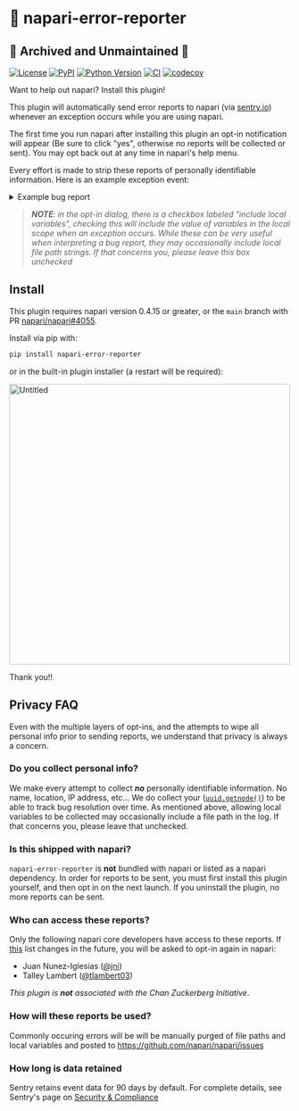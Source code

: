 # 🐛 napari-error-reporter

## 🧊 **Archived and Unmaintained** 🧊

[![License](https://img.shields.io/pypi/l/napari-error-reporter.svg?color=green)](https://github.com/tlambert03/napari-error-reporter/raw/main/LICENSE)
[![PyPI](https://img.shields.io/pypi/v/napari-error-reporter.svg?color=green)](https://pypi.org/project/napari-error-reporter)
[![Python Version](https://img.shields.io/pypi/pyversions/napari-error-reporter.svg?color=green)](https://python.org)
[![CI](https://github.com/tlambert03/napari-error-reporter/actions/workflows/ci.yml/badge.svg)](https://github.com/tlambert03/napari-error-reporter/actions/workflows/ci.yml)
[![codecov](https://codecov.io/gh/tlambert03/napari-error-reporter/branch/main/graph/badge.svg)](https://codecov.io/gh/tlambert03/napari-error-reporter)

Want to help out napari?  Install this plugin!

This plugin will automatically send error reports to napari (via
[sentry.io](https://sentry.io)) whenever an exception occurs while you are using
napari.

The first time you run napari after installing this plugin an opt-in
notification will appear (Be sure to click "yes", otherwise no reports will be
collected or sent).  You may opt back out at any time in napari's help menu.

Every effort is made to strip these reports of personally identifiable
information.  Here is an example exception event:

<details>

<summary>Example bug report</summary>

```python
{
    'breadcrumbs': {
        'values': [
            {
                'category': 'subprocess',
                'data': {},
                'message': 'sw_vers -productVersion',
                'timestamp': '2022-02-02T01:30:00.216738Z',
                'type': 'subprocess'
            }
        ]
    },
    'contexts': {
        'runtime': {
            'build': '3.9.9 | packaged by conda-forge | (main, Dec 20 2021, 02:41:37) \n[Clang 11.1.0 ]',
            'name': 'CPython',
            'version': '3.9.9'
        }
    },
    'environment': 'macOS-10.15.7-x86_64-i386-64bit',
    'event_id': '02dd8ddd3a4b4743af3d7d7a09949df4',
    'exception': {
        'values': [
            {
                'mechanism': None,
                'module': None,
                'stacktrace': {
                    'frames': [
                        {
                            'context_line': '                x = 1 / 0',
                            'filename': 'napari_error_reporter/_util.py',
                            'function': 'get_sample_event',
                            'in_app': True,
                            'lineno': 130,
                            'module': 'napari_error_reporter._util',
                            'post_context': [
                                '            except Exception:',
                                '                with sentry_sdk.push_scope() as scope:',
                                '                    for k, v in _get_tags().items():',
                                '                        scope.set_tag(k, v)',
                                '                    del v, k, scope'
                            ],
                            'pre_context': [
                                "            # remove locals that wouldn't really be there",
                                '            del settings, _trans, kwargs, client, EVENT',
                                '            try:',
                                '                some_variable = 1',
                                '                another_variable = "my_string"'
                            ]
                        }
                    ]
                },
                'type': 'ZeroDivisionError',
                'value': 'division by zero'
            }
        ]
    },
    'extra': {'sys.argv': ['napari']},
    'level': 'error',
    'modules': {
        'aicsimageio': '4.5.2',
        'aicspylibczi': '3.0.4',
        'aiohttp': '3.8.1',
        'aiosignal': '1.2.0',
        'alabaster': '0.7.12',
        'anyio': '3.5.0',
        'appdirs': '1.4.4',
        'appnope': '0.1.2',
        'argon2-cffi': '21.3.0',
        'argon2-cffi-bindings': '21.2.0',
        'arrow': '1.2.1',
        'asciitree': '0.3.3',
        'asttokens': '2.0.5',
        'async-timeout': '4.0.2',
        'atomium': '1.0.11',
        'attrs': '21.4.0',
        'autopep8': '1.6.0',
        'babel': '2.9.1',
        'backcall': '0.2.0',
        'bcrypt': '3.2.0',
        'beautifulsoup4': '4.10.0',
        'binaryornot': '0.4.4',
        'black': '20.8b1',
        'bleach': '4.1.0',
        'bracex': '2.2.1',
        'build': '0.7.0',
        'cachey': '0.2.1',
        'cellpose': '0.6.5',
        'certifi': '2021.10.8',
        'cffi': '1.15.0',
        'cfgv': '3.3.1',
        'chardet': '4.0.0',
        'charset-normalizer': '2.0.10',
        'check-manifest': '0.47',
        'click': '7.1.2',
        'click-option-group': '0.5.3',
        'cloudpickle': '2.0.0',
        'colorama': '0.4.4',
        'commonmark': '0.9.1',
        'cookiecutter': '1.7.3',
        'coverage': '6.2',
        'cryptography': '36.0.1',
        'cycler': '0.11.0',
        'dask': '2022.1.0',
        'debugpy': '1.5.1',
        'decorator': '5.1.1',
        'defusedxml': '0.7.1',
        'distlib': '0.3.4',
        'dnspython': '2.2.0',
        'docstring-parser': '0.13',
        'docutils': '0.16',
        'elementpath': '2.4.0',
        'email-validator': '1.1.3',
        'entrypoints': '0.3',
        'executing': '0.8.2',
        'fancycompleter': '0.9.1',
        'fasteners': '0.17.2',
        'fastremap': '1.12.2',
        'filelock': '3.4.2',
        'flake8': '3.8.4',
        'fonttools': '4.28.5',
        'freetype-py': '2.2.0',
        'frozenlist': '1.3.0',
        'fsspec': '2022.1.0',
        'furo': '2022.1.2',
        'gitdb': '4.0.9',
        'gitpython': '3.1.26',
        'greenlet': '1.1.2',
        'heapdict': '1.0.1',
        'hsluv': '5.0.2',
        'hypothesis': '6.35.1',
        'identify': '2.4.4',
        'idna': '3.3',
        'imagecodecs': '2021.11.20',
        'imageio': '2.10.5',
        'imageio-ffmpeg': '0.4.5',
        'imagesize': '1.3.0',
        'importlib-metadata': '4.10.1',
        'iniconfig': '1.1.1',
        'install': '1.3.5',
        'intervaltree': '3.1.0',
        'ipykernel': '6.7.0',
        'ipython': '8.0.0',
        'ipython-genutils': '0.2.0',
        'ipywidgets': '7.6.5',
        'jedi': '0.18.1',
        'jinja2': '3.0.3',
        'jinja2-time': '0.2.0',
        'jsonschema': '3.2.0',
        'jupyter': '1.0.0',
        'jupyter-book': '0.12.1',
        'jupyter-cache': '0.4.3',
        'jupyter-client': '7.1.1',
        'jupyter-console': '6.4.0',
        'jupyter-core': '4.9.1',
        'jupyter-server': '1.13.3',
        'jupyter-server-mathjax': '0.2.3',
        'jupyter-sphinx': '0.3.2',
        'jupyterlab-pygments': '0.1.2',
        'jupyterlab-widgets': '1.0.2',
        'jupytext': '1.11.5',
        'kiwisolver': '1.3.2',
        'latexcodec': '2.0.1',
        'linkify-it-py': '1.0.3',
        'llvmlite': '0.38.0',
        'locket': '0.2.1',
        'loguru': '0.5.3',
        'lxml': '4.7.1',
        'magicgui': '0.3.5.dev18+g78d1687',
        'markdown-it-py': '1.1.0',
        'markupsafe': '2.0.1',
        'matplotlib': '3.5.1',
        'matplotlib-inline': '0.1.3',
        'mccabe': '0.6.1',
        'mdit-py-plugins': '0.2.8',
        'meshzoo': '0.9.2',
        'mistune': '0.8.4',
        'mrc': '0.2.0',
        'msgpack': '1.0.3',
        'multidict': '5.2.0',
        'mypy': '0.931',
        'mypy-extensions': '0.4.3',
        'myst-nb': '0.13.1',
        'myst-parser': '0.15.2',
        'napari': '0.4.14rc1.dev4+gcdf58d44b',
        'napari-aicsimageio': '0.4.1',
        'napari-console': '0.0.4',
        'napari-dv': '0.2.7.dev0+g54e1691.d20220128',
        'napari-error-reporter': '0.1.dev1+g1b388f2.d20220201',
        'napari-hello': '0.0.1',
        'napari-math': '0.0.1a0',
        'napari-micromanager': '0.0.1rc6.dev14+g5149788.d20220128',
        'napari-molecule-reader': '0.1.2.dev1+gc2ec2de',
        'napari-plugin-engine': '0.2.0',
        'napari-pyclesperanto-assistant': '0.12.0',
        'napari-skimage-regionprops': '0.2.9',
        'napari-svg': '0.1.6',
        'napari-time-slicer': '0.4.2',
        'napari-workflows': '0.1.2',
        'natsort': '8.0.2',
        'nbclient': '0.5.10',
        'nbconvert': '6.4.0',
        'nbdime': '3.1.1',
        'nbformat': '5.1.3',
        'nd2': '0.1.4',
        'nest-asyncio': '1.5.4',
        'networkx': '2.6.3',
        'nodeenv': '1.6.0',
        'notebook': '6.4.7',
        'npe2': '0.1.1',
        'numba': '0.55.0',
        'numcodecs': '0.9.1',
        'numpy': '1.20.3',
        'numpydoc': '1.1.0',
        'ome-types': '0.2.10',
        'opencv-python-headless': '4.5.5.62',
        'packaging': '21.3',
        'pandas': '1.3.5',
        'pandocfilters': '1.5.0',
        'paramiko': '2.9.2',
        'parso': '0.8.3',
        'partd': '1.2.0',
        'pathspec': '0.9.0',
        'pdbpp': '0.10.3',
        'peewee': '3.14.8',
        'pep517': '0.12.0',
        'pexpect': '4.8.0',
        'pickleshare': '0.7.5',
        'pillow': '8.4.0',
        'pint': '0.18',
        'pip': '21.3.1',
        'platformdirs': '2.4.1',
        'pluggy': '1.0.0',
        'pooch': '1.5.2',
        'poyo': '0.5.0',
        'pre-commit': '2.16.0',
        'prometheus-client': '0.12.0',
        'prompt-toolkit': '3.0.24',
        'psutil': '5.9.0',
        'psygnal': '0.2.0',
        'ptyprocess': '0.7.0',
        'pure-eval': '0.2.1',
        'py': '1.11.0',
        'pybtex': '0.24.0',
        'pybtex-docutils': '1.0.1',
        'pyclesperanto-prototype': '0.12.0',
        'pycodestyle': '2.8.0',
        'pycparser': '2.21',
        'pydantic': '1.9.0',
        'pydata-sphinx-theme': '0.7.2',
        'pyflakes': '2.2.0',
        'pygments': '2.11.2',
        'pymmcore': '10.1.1.70.5',
        'pymmcore-plus': '0.1.8',
        'pynacl': '1.5.0',
        'pyopencl': '2021.2.13',
        'pyopengl': '3.1.5',
        'pyparsing': '3.0.6',
        'pyperclip': '1.8.2',
        'pyrepl': '0.9.0',
        'pyro5': '5.13.1',
        'pyrsistent': '0.18.1',
        'pyside2': '5.15.2.1',
        'pytest': '6.2.5',
        'pytest-cookies': '0.6.1',
        'pytest-cov': '3.0.0',
        'pytest-faulthandler': '2.0.1',
        'pytest-order': '1.0.1',
        'pytest-qt': '4.0.2',
        'python-dateutil': '2.8.2',
        'python-dotenv': '0.19.2',
        'python-slugify': '5.0.2',
        'pytomlpp': '1.0.10',
        'pytools': '2021.2.9',
        'pytz': '2021.3',
        'pywavelets': '1.2.0',
        'pyyaml': '6.0',
        'pyzmq': '22.3.0',
        'qtconsole': '5.2.2',
        'qtpy': '2.0.0',
        'regex': '2021.11.10',
        'requests': '2.27.1',
        'rich': '11.0.0',
        'rmsd': '1.4',
        'ruamel.yaml': '0.17.20',
        'ruamel.yaml.clib': '0.2.6',
        'scikit-image': '0.19.1',
        'scipy': '1.7.3',
        'semgrep': '0.78.0',
        'send2trash': '1.8.0',
        'sentry-sdk': '1.5.4',
        'serpent': '1.40',
        'setuptools': '60.5.0',
        'shiboken2': '5.15.2.1',
        'six': '1.16.0',
        'smmap': '5.0.0',
        'sniffio': '1.2.0',
        'snowballstemmer': '2.2.0',
        'sortedcontainers': '2.4.0',
        'soupsieve': '2.3.1',
        'sourcery-cli': '0.10.0',
        'sphinx': '4.4.0',
        'sphinx-autodoc-typehints': '1.12.0',
        'sphinx-book-theme': '0.1.10',
        'sphinx-comments': '0.0.3',
        'sphinx-copybutton': '0.4.0',
        'sphinx-external-toc': '0.2.3',
        'sphinx-jupyterbook-latex': '0.4.6',
        'sphinx-multitoc-numbering': '0.1.3',
        'sphinx-panels': '0.6.0',
        'sphinx-tabs': '3.2.0',
        'sphinx-thebe': '0.0.10',
        'sphinx-togglebutton': '0.2.3',
        'sphinxcontrib-applehelp': '1.0.2',
        'sphinxcontrib-bibtex': '2.2.1',
        'sphinxcontrib-devhelp': '1.0.2',
        'sphinxcontrib-htmlhelp': '2.0.0',
        'sphinxcontrib-jsmath': '1.0.1',
        'sphinxcontrib-qthelp': '1.0.3',
        'sphinxcontrib-serializinghtml': '1.1.5',
        'sqlalchemy': '1.4.29',
        'stack-data': '0.1.4',
        'superqt': '0.2.5.post2.dev7+ga49bcd7',
        'tensorstore': '0.1.16',
        'terminado': '0.12.1',
        'testpath': '0.5.0',
        'text-unidecode': '1.3',
        'tifffile': '2021.11.2',
        'toml': '0.10.2',
        'tomli': '2.0.0',
        'toolz': '0.11.2',
        'torch': '1.10.1',
        'tornado': '6.1',
        'tox': '3.24.5',
        'tox-conda': '0.9.1',
        'tqdm': '4.62.3',
        'traitlets': '5.1.1',
        'transforms3d': '0.3.1',
        'transitions': '0.8.10',
        'typed-ast': '1.5.1',
        'typer': '0.4.0',
        'typing-extensions': '4.0.1',
        'uc-micro-py': '1.0.1',
        'urllib3': '1.26.8',
        'useq-schema': '0.1.1.dev13+g01d1b46.d20220120',
        'valerius': '0.2.0',
        'virtualenv': '20.13.0',
        'vispy': '0.9.4',
        'watchdog': '2.1.6',
        'wcmatch': '8.3',
        'wcwidth': '0.2.5',
        'webencodings': '0.5.1',
        'websocket-client': '1.2.3',
        'wheel': '0.37.1',
        'widgetsnbextension': '3.5.2',
        'wmctrl': '0.4',
        'wrapt': '1.13.3',
        'wurlitzer': '3.0.2',
        'xarray': '0.20.2',
        'xmlschema': '1.9.2',
        'yarl': '1.7.2',
        'zarr': '2.10.3',
        'zipp': '3.7.0'
    },
    'platform': 'python',
    'release': '0.4.14rc1.dev4+gcdf58d44b',
    'sdk': {
        'integrations': [
            'aiohttp',
            'argv',
            'atexit',
            'dedupe',
            'excepthook',
            'logging',
            'modules',
            'sqlalchemy',
            'stdlib',
            'threading',
            'tornado'
        ],
        'name': 'sentry.python',
        'packages': [{'name': 'pypi:sentry-sdk', 'version': '1.5.4'}],
        'version': '1.5.4'
    },
    'server_name': '',
    'tags': {
        'platform.name': 'MacOS 10.15.7',
        'platform.system': 'Darwin',
        'qtpy.API_NAME': 'PySide2',
        'qtpy.QT_VERSION': '5.15.2'
    },
    'timestamp': '2022-02-02T01:30:00.229122Z'
}
```

</details>

> ***NOTE**: in the opt-in dialog, there is a checkbox labeled "include local variables",
checking this will include the value of variables in the local scope when an exception
occurs.  While these can be very useful when interpreting a bug report, they may
occasionally include local file path strings.  If that concerns you, please leave this
box unchecked*

## Install

This plugin requires napari version 0.4.15 or greater, or the `main` branch with PR
[napari/napari#4055](https://github.com/napari/napari/pull/4055).

Install via pip with:

```sh
pip install napari-error-reporter
```

or in the built-in plugin installer (a restart will be required):

<img width="503" alt="Untitled" src="https://user-images.githubusercontent.com/1609449/153915128-09a5e3d7-8561-4c17-b543-5ea172e3e860.png">


Thank you!!

## Privacy FAQ

Even with the multiple layers of opt-ins, and the attempts to wipe all personal info
prior to sending reports, we understand that privacy is always a concern.

### Do you collect personal info?

We make every attempt to collect ***no*** personally identifiable information.  No
name, location, IP address, etc...  We do collect your
([`uuid.getnode()`](https://docs.python.org/3.10/library/uuid.html#uuid.getnode)) to
be able to track bug resolution over time. As mentioned above, allowing local
variables to be collected may occasionally include a file path in the log.
If that concerns you, please leave that unchecked.

### Is this shipped with napari?

`napari-error-reporter` is **not** bundled with napari or listed as a napari dependency.
In order for reports to be sent, you must first install this plugin yourself, and then
opt in on the next launch.  If you uninstall the plugin, no more reports can be sent.

### Who can access these reports?

Only the following napari core developers have access to these reports.
If [this](https://raw.githubusercontent.com/tlambert03/napari-error-reporter/main/ADMINS)
list changes in the future, you will be asked to opt-in again in napari:

- Juan Nunez-Iglesias ([@jni](https://github.com/jni))
- Talley Lambert ([@tlambert03](https://github.com/tlambert03))

*This plugin is **not** associated with the Chan Zuckerberg Initiative*.

### How will these reports be used?

Commonly occuring errors will be will be manually purged of file paths and
local variables and posted to https://github.com/napari/napari/issues

### How long is data retained

Sentry retains event data for 90 days by default.  For complete details,
see Sentry's page on [Security & Compliance](https://sentry.io/security/)
